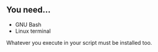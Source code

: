 ## You need...

* GNU Bash
* Linux terminal

Whatever you execute in your script must be installed too.
